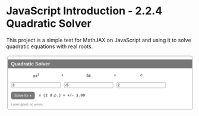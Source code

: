 # JavaScript Introduction - 2.2.4 Quadratic Solver

This project is a simple test for MathJAX on JavaScript and using it to solve quadratic equations with real roots.

![Screenshot of Quadratic Solver](images/screenshot.png)